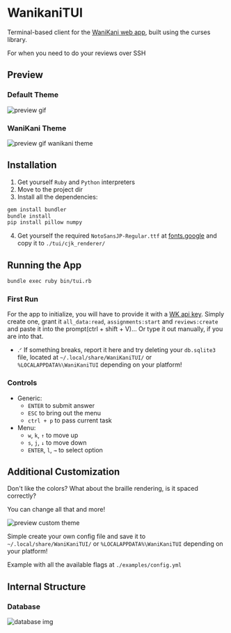 # WanikaniTUI

Terminal-based client for the [WaniKani web app](https://www.wanikani.com/about), built using the curses library.

For when you need to do your reviews over SSH

## Preview

### Default Theme
![preview gif](https://github.com/user-attachments/assets/9903fdb5-5ee2-4c58-8cda-90b58c011697)

### WaniKani Theme
![preview gif wanikani theme](https://github.com/user-attachments/assets/e66685ab-366a-4ec9-b005-7557622efd12)

## Installation

1. Get yourself `Ruby` and `Python` interpreters
2. Move to the project dir
3. Install all the dependencies:
```sh
gem install bundler
bundle install
pip install pillow numpy
```
4. Get yourself the required `NotoSansJP-Regular.ttf` at [fonts.google](https://fonts.google.com/noto/specimen/Noto+Sans+JP) and copy it to `./tui/cjk_renderer/`

## Running the App
```sh
bundle exec ruby bin/tui.rb
```

### First Run
For the app to initialize, you will have to provide it with a [WK api key](https://www.wanikani.com/settings/personal_access_tokens). Simply create one, grant it `all_data:read`, `assignments:start` and `reviews:create` and paste it into the prompt(ctrl + shift + V)... Or type it out manually, if you are into that.
- .ᐟ If something breaks, report it here and try deleting your `db.sqlite3` file, located at `~/.local/share/WaniKaniTUI/` or `%LOCALAPPDATA%\WaniKaniTUI` depending on your platform!

### Controls
- Generic:
  - `ENTER` to submit answer
  - `ESC` to bring out the menu
  - `ctrl + p` to pass current task
- Menu:
  - `w`, `k`, `↑` to move up
  - `s`, `j`, `↓` to move down
  - `ENTER`, `l`, `→` to select option

## Additional Customization
Don't like the colors? What about the braille rendering, is it spaced correctly?

You can change all that and more!

![preview custom theme](https://github.com/user-attachments/assets/fa590a77-5a73-4487-8a1b-7bf664412494)

Simple create your own config file and save it to `~/.local/share/WaniKaniTUI/` or `%LOCALAPPDATA%\WaniKaniTUI` depending on your platform!

Example with all the available flags at `./examples/config.yml`

## Internal Structure

### Database
![database img](https://github.com/user-attachments/assets/7b3752d4-695c-46a2-843c-2ffb4720c945)
